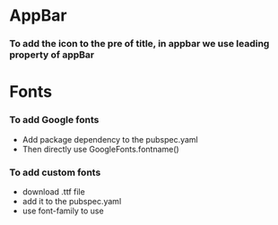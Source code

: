# AppBar

### To add the icon to the pre of title, in appbar we use leading property of appBar

# Fonts

### To add Google fonts

- Add package dependency to the pubspec.yaml
- Then directly use GoogleFonts.fontname()

### To add custom fonts

- download .ttf file
- add it to the pubspec.yaml
- use font-family to use
